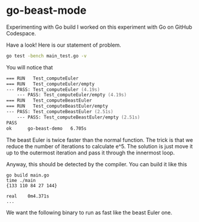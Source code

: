 # go-beast-mode
Experimenting with Go build
I worked on this experiment with Go on GitHub Codespace.

Have a look! Here is our statement of problem.

``` zsh
go test -bench main_test.go -v
```

You will notice that
``` zsh
=== RUN   Test_computeEuler
=== RUN   Test_computeEuler/empty
--- PASS: Test_computeEuler (4.19s)
    --- PASS: Test_computeEuler/empty (4.19s)
=== RUN   Test_computeBeastEuler
=== RUN   Test_computeBeastEuler/empty
--- PASS: Test_computeBeastEuler (2.51s)
    --- PASS: Test_computeBeastEuler/empty (2.51s)
PASS
ok      go-beast-demo   6.705s
```

The beast Euler is twice faster than the normal function.
The trick is that we reduce the number of iterations to calculate e^5.
The solution is just move it up to the outermost iteration and pass it through the innermost loop.

Anyway, this should be detected by the compiler.
You can build it like this
```
go build main.go
time ./main 
{133 110 84 27 144}

real    0m4.371s
...
```

We want the following binary to run as fast like the beast Euler one.